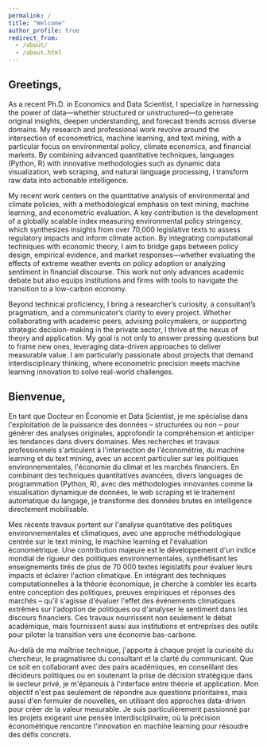 ```yaml
---
permalink: /
title: "Welcome"
author_profile: true
redirect_from: 
  - /about/
  - /about.html
---
```




Greetings,
------

As a recent Ph.D. in Economics and Data Scientist, I specialize in harnessing the power of data—whether structured or unstructured—to generate original insights, deepen understanding, and forecast trends across diverse domains. My research and professional work revolve around the intersection of econometrics, machine learning, and text mining, with a particular focus on environmental policy, climate economics, and financial markets. By combining advanced quantitative techniques, languages (Python, R) with innovative methodologies such as dynamic data visualization, web scraping, and natural language processing, I transform raw data into actionable intelligence.

My recent work centers on the quantitative analysis of environmental and climate policies, with a methodological emphasis on text mining, machine learning, and econometric evaluation. A key contribution is the development of a globally scalable index measuring environmental policy stringency, which synthesizes insights from over 70,000 legislative texts to assess regulatory impacts and inform climate action. By integrating computational techniques with economic theory, I aim to bridge gaps between policy design, empirical evidence, and market responses—whether evaluating the effects of extreme weather events on policy adoption or analyzing sentiment in financial discourse. This work not only advances academic debate but also equips institutions and firms with tools to navigate the transition to a low-carbon economy.

Beyond technical proficiency, I bring a researcher’s curiosity, a consultant’s pragmatism, and a communicator’s clarity to every project. Whether collaborating with academic peers, advising policymakers, or supporting strategic decision-making in the private sector, I thrive at the nexus of theory and application. My goal is not only to answer pressing questions but to frame new ones, leveraging data-driven approaches to deliver measurable value. I am particularly passionate about projects that demand interdisciplinary thinking, where econometric precision meets machine learning innovation to solve real-world challenges.


Bienvenue,
------

En tant que Docteur en Économie et Data Scientist, je me spécialise dans l'exploitation de la puissance des données – structurées ou non – pour générer des analyses originales, approfondir la compréhension et anticiper les tendances dans divers domaines. Mes recherches et travaux professionnels s'articulent à l'intersection de l'économétrie, du machine learning et du text mining, avec un accent particulier sur les politiques environnementales, l'économie du climat et les marchés financiers. En combinant des techniques quantitatives avancées, divers languages de programmation (Python, R), avec des méthodologies innovantes comme la visualisation dynamique de données, le web scraping et le traitement automatique du langage, je transforme des données brutes en intelligence directement mobilisable.

Mes récents travaux portent sur l'analyse quantitative des politiques environnementales et climatiques, avec une approche méthodologique centrée sur le text mining, le machine learning et l'évaluation économétrique. Une contribution majeure est le développement d'un indice mondial de rigueur des politiques environnementales, synthétisant les enseignements tirés de plus de 70 000 textes législatifs pour évaluer leurs impacts et éclairer l'action climatique. En intégrant des techniques computationnelles à la théorie économique, je cherche à combler les écarts entre conception des politiques, preuves empiriques et réponses des marchés – qu'il s'agisse d'évaluer l'effet des événements climatiques extrêmes sur l'adoption de politiques ou d'analyser le sentiment dans les discours financiers. Ces travaux nourrissent non seulement le débat académique, mais fournissent aussi aux institutions et entreprises des outils pour piloter la transition vers une économie bas-carbone.

Au-delà de ma maîtrise technique, j'apporte à chaque projet la curiosité du chercheur, le pragmatisme du consultant et la clarté du communicant. Que ce soit en collaborant avec des pairs académiques, en conseillant des décideurs politiques ou en soutenant la prise de décision stratégique dans le secteur privé, je m'épanouis à l'interface entre théorie et application. Mon objectif n'est pas seulement de répondre aux questions prioritaires, mais aussi d'en formuler de nouvelles, en utilisant des approches data-driven pour créer de la valeur mesurable. Je suis particulièrement passionné par les projets exigeant une pensée interdisciplinaire, où la précision économétrique rencontre l'innovation en machine learning pour résoudre des défis concrets.
